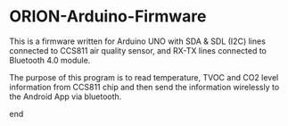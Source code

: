 # ORION-Arduino-Firmware

This is a firmware written for Arduino UNO with SDA & SDL (I2C) lines connected to CCS811 air quality sensor,
and RX-TX lines connected to Bluetooth 4.0 module.

The purpose of this program is to read temperature, TVOC and CO2 level information from CCS811 chip and then send the information
wirelessly to the Android App via bluetooth.

end

